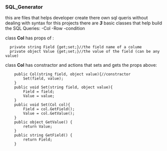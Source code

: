 ### SQL_Generator
this are files that helps developer create there own sql queris without dealing with syntax
for this projects there are ***3*** basic classes that help build the SQL Queries:
  -Col
  -Row
  -condition

class **Col** has props of :
```
  private string Field {get;set;}//the field name of a colume
  private object Value {get;set;}//the value of the field (can be any value)
```
class **Col** has constractor and actions that sets and gets the props above:
```
    public Col(string field, object value){//constractor
        Set(field, value);
    }
    public void Set(string field, object value){
        Field = field;
        Value = value;
    }
    public void Set(Col col){
        Field = col.GetField();
        Value = col.GetValue();
    }
    public object GetValue() {
        return Value;
    }
    public string GetField() {
        return Field;
    }
```
